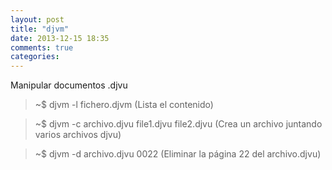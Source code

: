 ```yaml
---
layout: post
title: "djvm"
date: 2013-12-15 18:35
comments: true
categories: 
---
```

Manipular documentos .djvu

>~$ djvm -l fichero.djvm (Lista el contenido)

>~$ djvm -c archivo.djvu file1.djvu file2.djvu (Crea un archivo juntando varios archivos djvu)

>~$ djvm -d archivo.djvu 0022 (Eliminar la página 22 del archivo.djvu)

